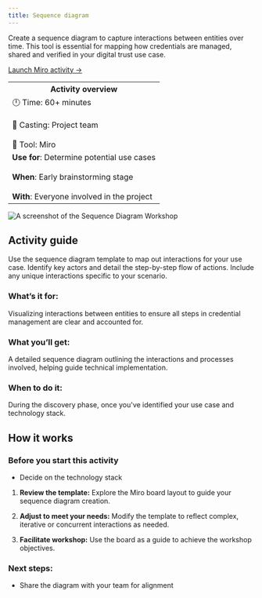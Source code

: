 ```yaml
---
title: Sequence diagram
---
```


Create a sequence diagram to capture interactions between entities over time. This tool is essential for mapping how credentials are managed, shared and verified in your digital trust use case.

[Launch Miro activity →](https://miro.com/app/board/uXjVK4zKKE8=/)

<table>
	<tr>
    <th>Activity overview</th>
  </tr>
	<tr>
		<td>
            		🕛 Time: 60+ minutes <br></br>
			🙌 Casting: Project team <br></br>
			🔨 Tool: Miro
		</td>
	</tr>
	<tr> 
		<td>
				<b>Use for</b>: Determine potential use cases <br></br>
				<b>When</b>: Early brainstorming stage <br></br>
				<b>With</b>: Everyone involved in the project
		</td>
	</tr>

</table>

![A screenshot of the Sequence Diagram Workshop](/img/deliverymanual/Sequence-Diagram-workshop.png "A screenshot of the Sequence Diagram Workshop")

## Activity guide
Use the sequence diagram template to map out interactions for your use case. Identify key actors and detail the step-by-step flow of actions. Include any unique interactions specific to your scenario.

### What’s it for:
Visualizing interactions between entities to ensure all steps in credential management are clear and accounted for.

### What you’ll get:
A detailed sequence diagram outlining the interactions and processes involved, helping guide technical implementation.

### When to do it:
During the discovery phase, once you've identified your use case and technology stack.

## How it works

### Before you start this activity
<!-- -   Identify a use case - to help identify one, have an [ideation workshop **INTERNAL LINK**](...) -->
-   Decide on the technology stack

1.  **Review the template:** 
Explore the Miro board layout to guide your sequence diagram creation.

2.  **Adjust to meet your needs:** 
Modify the template to reflect complex, iterative or concurrent interactions as needed.

3.  **Facilitate workshop:** 
Use the board as a guide to achieve the workshop objectives.
    
### Next steps:
-   Share the diagram with your team for alignment
<!-- -   Complete the [Discovery checklist **INTERNAL LINK**](...) to proceed to the Trial phase -->
